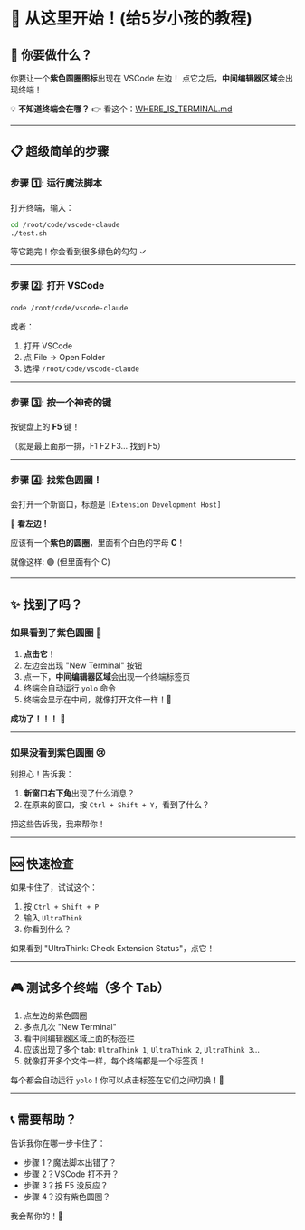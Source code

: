 # 🎈 从这里开始！(给5岁小孩的教程)

## 🎯 你要做什么？

你要让一个**紫色圆圈图标**出现在 VSCode 左边！
点它之后，**中间编辑器区域**会出现终端！

💡 **不知道终端会在哪？** 👉 看这个：[WHERE_IS_TERMINAL.md](WHERE_IS_TERMINAL.md)

---

## 📋 超级简单的步骤

### 步骤 1️⃣: 运行魔法脚本

打开终端，输入：

```bash
cd /root/code/vscode-claude
./test.sh
```

等它跑完！你会看到很多绿色的勾勾 ✓

---

### 步骤 2️⃣: 打开 VSCode

```bash
code /root/code/vscode-claude
```

或者：
1. 打开 VSCode
2. 点 File -> Open Folder
3. 选择 `/root/code/vscode-claude`

---

### 步骤 3️⃣: 按一个神奇的键

按键盘上的 **F5** 键！

（就是最上面那一排，F1 F2 F3... 找到 F5）

---

### 步骤 4️⃣: 找紫色圆圈！

会打开一个新窗口，标题是 `[Extension Development Host]`

**👀 看左边！**

应该有一个**紫色的圆圈**，里面有个白色的字母 **C**！

就像这样: 🟣 (但里面有个 C)

---

## ✨ 找到了吗？

### 如果看到了紫色圆圈 🎉

1. **点击它！**
2. 左边会出现 "New Terminal" 按钮
3. 点一下，**中间编辑器区域**会出现一个终端标签页
4. 终端会自动运行 `yolo` 命令
5. 终端会显示在中间，就像打开文件一样！📝

**成功了！！！** 🎊

---

### 如果没看到紫色圆圈 😢

别担心！告诉我：

1. **新窗口右下角**出现了什么消息？
2. 在原来的窗口，按 `Ctrl + Shift + Y`，看到了什么？

把这些告诉我，我来帮你！

---

## 🆘 快速检查

如果卡住了，试试这个：

1. 按 `Ctrl + Shift + P`
2. 输入 `UltraThink`
3. 你看到什么？

如果看到 "UltraThink: Check Extension Status"，点它！

---

## 🎮 测试多个终端（多个 Tab）

1. 点左边的紫色圆圈
2. 多点几次 "New Terminal"
3. 看中间编辑器区域上面的标签栏
4. 应该出现了多个 tab: `UltraThink 1`, `UltraThink 2`, `UltraThink 3`...
5. 就像打开多个文件一样，每个终端都是一个标签页！

每个都会自动运行 `yolo`！你可以点击标签在它们之间切换！📑

---

## 📞 需要帮助？

告诉我你在哪一步卡住了：
- 步骤 1？魔法脚本出错了？
- 步骤 2？VSCode 打不开？
- 步骤 3？按 F5 没反应？
- 步骤 4？没有紫色圆圈？

我会帮你的！💪
